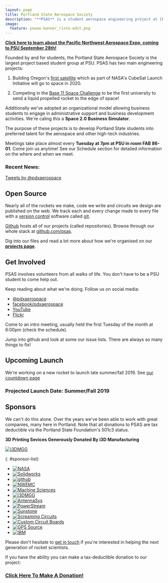 ```yaml
---
layout: page
title: Portland State Aerospace Society
description: "**PSAS** is a student aerospace engineering project at [Portland State University](https://www.pdx.edu/). We're building ultra-low-cost, open source rockets that feature some of the most sophisticated amateur rocket avionics systems in the world."
image:
  feature: pnwae-banner_risto-edit.png
---
```

[**Click here to learn about the Pacific Northwest Aerospace Expo, coming to PSU September 28th!**](psas.pdx.edu/pnwae/)

Founded by and for students, the Portland State Aerospace Society is the largest project based student group at PSU. PSAS has two main engineering projects:

1. Building Oregon's [first satellite](https://oresat.org/) which as part of NASA's CubeSat Launch Initiative will go to space in 2020.

2. Competing in the [Base 11 Space Challenge](https://www.herox.com/spacechallenge/timeline/) to be the first university to send a liquid propelled rocket to the edge of space!

Additionally we've adopted an organizational model allowing business students to engage in administrative support and business development activities. We're caling this a **Space 2.0 Business Simulator**.

The purpose of these projects is to develop Portland State students into preferred talent for the aerospace and other high-tech industries.

Meetings take place almost every **Tuesday at 7pm at PSU in room FAB 86-01**. Come join us anytime!
See our Schedule section for detailed information on the where and when we meet.

### Recent News:

<a class="twitter-timeline" href="https://twitter.com/pdxaerospace"
    data-widget-id="614519093572407296"
    data-tweet-limit="5"
    width="520">Tweets by @pdxaerospace</a>
<script>!function(d,s,id){var js,fjs=d.getElementsByTagName(s)[0],p=/^https:/.test(d.location)?'http':'https';if(!d.getElementById(id)){js=d.createElement(s);js.id=id;js.src=p+"://platform.twitter.com/widgets.js";fjs.parentNode.insertBefore(js,fjs);}}(document,"script","twitter-wjs");</script>


## Open Source

Nearly all of the rockets we make, code we write and circuits we design are
published on the web. We track each and every change made to every file with
a [version control]() software called [git](https://git-scm.com/).

[Github](https://github.com/) hosts all of our projects (called repositories). Browse through our whole stack at [github.com/psas](https://github.com/psas).

Dig into our files and read a lot more about how we're organised on our
**[projects page](/projects/)**.


## Get Involved

PSAS involves volunteers from all walks of life. You don't have to be a PSU
student to come help out.

Keep reading about what we're doing. Follow us on social media:

 - [@pdxaerospace](https://twitter.com/pdxaerospace)
 - [facebook/pdxaerospace](https://facebook.com/pdxaerospace)
 - [YouTube](https://www.youtube.com/user/PSASRockets)
 - [Flickr](https://www.flickr.com/photos/pdxaerospace/)

Come to an intro meeting, usually held the first Tuesday of the month at 6:00pm
(check the schedule).

Jump into github and look at some our issue lists. There are always so many
things to fix!



## Upcoming Launch

We're working on a new rocket to launch late summer/fall 2019. See
[our countdown page](https://psas.github.io/countdown/)

### Projected Launch Date: Summer/Fall 2019


## Sponsors

We can't do this alone. Over the years we've been able to work with great
companies, many here in Portland. Note that all donations to PSAS are tax
deductible via the Portland State Foundation's 501c3 status.

**3D Printing Sevices Generously Donated By i3D Manufacturing**

[![i3DMGG](/images/logos/i3D_large.png)](https://www.i3dmfg.com/)

{: #sponsor-list}
 - [![NASA](/images/logos/nasa.png)](https://spacegrant.oregonstate.edu/)
 - [![Solidworks](/images/logos/solidworks.png)](https://solidworks.com)
 - [![github](/images/logos/github.png)](https://github.com)
 - [![NWEMC](/images/logos/nwemc.png)](https://www.nwemc.com/)
 - [![Machine Sciences](/images/logos/machine_sci.png)](https://machinesciences.com/)
 - [![i3DMGG](/images/logos/i3D.png)](https://www.i3dmfg.com/)
 - [![AntennaSys](/images/logos/antennasys.png)](https://www.antennasys.com/)
 - [![PowerStream](/images/logos/powerstream.png)](https://www.powerstream.com/)
 - [![Sunstone](/images/logos/sunstone.png)](https://www.sunstone.com/)
 - [![Screaming Circuits](/images/logos/screamingc.png)](https://www.screamingcircuits.com/)
 - [![Custom Circuit Boards](/images/logos/customb.png)](https://www.customcircuitboards.com/)
 - [![GPS Source](/images/logos/gpssource.png)](https://gpssource.com/)
 - [![IBM](/images/logos/ibm.png)](https://www.ibm.com/)


Please don't hesitate to [get in touch](/contact/) if you're interested in helping
the next generation of rocket scientists.

If you have the ability you can make a tax-deductible donation to our project:

### [Click Here To Make A Donation!](https://giving.psuf.org/aerospace)


